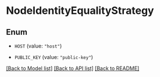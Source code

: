 # NodeIdentityEqualityStrategy

## Enum


* `HOST` (value: `"host"`)

* `PUBLIC_KEY` (value: `"public-key"`)


[[Back to Model list]](../README.md#documentation-for-models) [[Back to API list]](../README.md#documentation-for-api-endpoints) [[Back to README]](../README.md)


